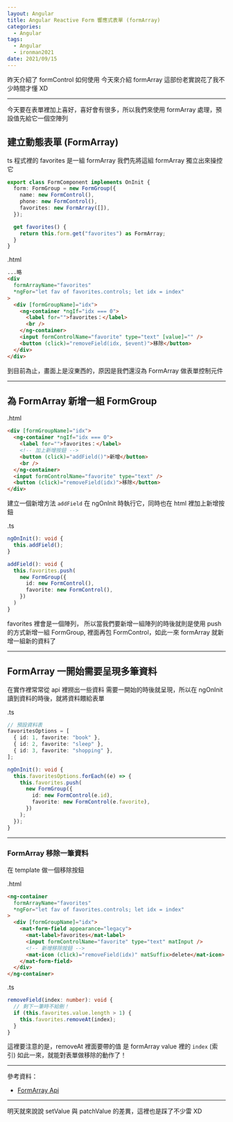 ```yaml
---
layout: Angular
title: Angular Reactive Form 響應式表單 (formArray)
categories:
  - Angular
tags:
  - Angular
  - ironman2021
date: 2021/09/15
---
```


昨天介紹了 formControl 如何使用
今天來介紹 formArray
這部份老實說花了我不少時間才懂 XD

---

今天要在表單裡加上喜好，喜好會有很多，所以我們來使用 formArray 處理，預設值先給它一個空陣列

## 建立動態表單 (FormArray)

ts 程式裡的 favorites 是一組 formArray
我們先將這組 formArray 獨立出來操控它

```ts
export class FormComponent implements OnInit {
  form: FormGroup = new FormGroup({
    name: new FormControl(),
    phone: new FormControl(),
    favorites: new FormArray([]),
  });

  get favorites() {
    return this.form.get("favorites") as FormArray;
  }
}
```

.html

```html
...略
<div
  formArrayName="favorites"
  *ngFor="let fav of favorites.controls; let idx = index"
>
  <div [formGroupName]="idx">
    <ng-container *ngIf="idx === 0">
      <label for="">favorites：</label>
      <br />
    </ng-container>
    <input formControlName="favorite" type="text" [value]="" />
    <button (click)="removeField(idx, $event)">移除</button>
  </div>
</div>
```

到目前為止，畫面上是沒東西的，原因是我們還沒為 FormArray 做表單控制元件

---

## 為 FormArray 新增一組 FormGroup

.html

```html
<div [formGroupName]="idx">
  <ng-container *ngIf="idx === 0">
    <label for="">favorites：</label>
    <!-- 加上新增按鈕 -->
    <button (click)="addField()">新增</button>
    <br />
  </ng-container>
  <input formControlName="favorite" type="text" />
  <button (click)="removeField(idx)">移除</button>
</div>
```

建立一個新增方法 `addField` 在 ngOnInit 時執行它，同時也在 html 裡加上新增按鈕

.ts

```ts
ngOnInit(): void {
  this.addField();
}

addField(): void {
  this.favorites.push(
    new FormGroup({
      id: new FormControl(),
      favorite: new FormControl(),
    })
  )
}
```

favorites 裡會是一個陣列，
所以當我們要新增一組陣列的時後就則是使用 push 的方式新增一組 FormGroup, 裡面再包 FormControl，如此一來 formArray 就新增一組新的資料了

---

## FormArray 一開始需要呈現多筆資料

在實作裡常常從 api 裡撈出一些資料 需要一開始的時後就呈現，所以在 ngOnInit 讀到資料的時後，就將資料餵給表單

.ts

```ts
// 預設資料表
favoritesOptions = [
  { id: 1, favorite: "book" },
  { id: 2, favorite: "sleep" },
  { id: 3, favorite: "shopping" },
];

ngOnInit(): void {
  this.favoritesOptions.forEach((e) => {
    this.favorites.push(
      new FormGroup({
        id: new FormControl(e.id),
        favorite: new FormControl(e.favorite),
      })
    );
  });
}
```

---

### FormArray 移除一筆資料

在 template 做一個移除按鈕

.html

```html
<ng-container
  formArrayName="favorites"
  *ngFor="let fav of favorites.controls; let idx = index"
>
  <div [formGroupName]="idx">
    <mat-form-field appearance="legacy">
      <mat-label>favorites</mat-label>
      <input formControlName="favorite" type="text" matInput />
      <!-- 新增移除按鈕 -->
      <mat-icon (click)="removeField(idx)" matSuffix>delete</mat-icon>
    </mat-form-field>
  </div>
</ng-container>
```

.ts

```ts
removeField(index: number): void {
  // 剩下一筆時不給刪！
  if (this.favorites.value.length > 1) {
    this.favorites.removeAt(index);
  }
}
```

這裡要注意的是，removeAt 裡面要帶的值 是 formArray value 裡的 `index` (索引)
如此一來，就能對表單做移除的動作了！

---

參考資料：

- [FormArray Api](https://angular.tw/api/forms/FormArray)

---

明天就來說說 setValue 與 patchValue 的差異，這裡也是踩了不少雷 XD
